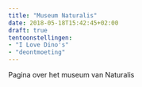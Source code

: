 ```yaml
---
title: "Museum Naturalis"
date: 2018-05-18T15:42:45+02:00
draft: true
tentoonstellingen:
- "I Love Dino's"
- "deontmoeting"
---
```


Pagina over het museum van Naturalis

